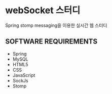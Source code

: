 # webSocket 스터디 
Spring stomp messaging을 이용한 실시간 웹 스터디

## SOFTWARE REQUIREMENTS
- Spring
- MySQL
- HTML5
- CSS
- JavaScript
- SockJs
- Stomp
